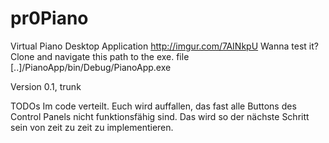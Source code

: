 # pr0Piano
Virtual Piano Desktop Application
http://imgur.com/7AINkpU
Wanna test it? Clone and navigate this path to the exe. file
 [..]/PianoApp/bin/Debug/PianoApp.exe



Version 0.1, trunk
	
	
	
	


TODOs Im code verteilt. 
Euch wird auffallen, das fast alle Buttons des Control Panels nicht funktionsfähig sind.
Das wird so der nächste Schritt sein von zeit zu zeit zu implementieren.
